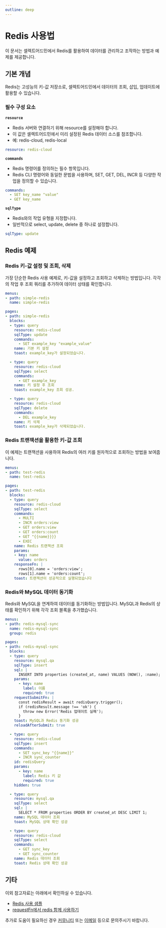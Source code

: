 ```yaml
---
outline: deep
---
```


# Redis 사용법

이 문서는 셀렉트어드민에서 Redis를 활용하여 데이터를 관리하고 조작하는 방법과 예제를 제공합니다.

## 기본 개념

Redis는 고성능의 키-값 저장소로, 셀렉트어드민에서 데이터의 조회, 삽입, 업데이트에 활용할 수 있습니다. 

### 필수 구성 요소

**`resource`**
- Redis 서버와 연결하기 위해 resource를 설정해야 합니다.
- 이 값은 셀렉트어드민에서 미리 설정된 Redis 데이터 소스를 참조합니다.
- 예: redis-cloud, redis-local

```yaml
resource: redis-cloud
```

**`commands`**
- Redis 명령어를 정의하는 필수 항목입니다.
- Redis CLI 명령어와 동일한 문법을 사용하며, SET, GET, DEL, INCR 등 다양한 작업을 정의할 수 있습니다.

```yaml
commands:
  - SET key_name "value"
  - GET key_name
```

**`sqlType`**
- Redis와의 작업 유형을 지정합니다.
- 일반적으로 select, update, delete 중 하나로 설정합니다.

```yaml
sqlType: update
```

## Redis 예제

### Redis 키-값 설정 및 조회, 삭제

가장 단순한 Redis 사용 예제로, 키-값을 설정하고 조회하고 삭제하는 방법입니다. 각각의 작업 후 조회 쿼리를 추가하여 데이터 상태를 확인합니다.

```yaml
menus:
- path: simple-redis
  name: simple-redis

pages:
- path: simple-redis
  blocks:
  - type: query
    resource: redis-cloud
    sqlType: update
    commands:
      - SET example_key "example_value"
    name: 기본 키 설정
    toast: example_key가 설정되었습니다.

  - type: query
    resource: redis-cloud
    sqlType: select
    commands:
      - GET example_key
    name: 키 설정 후 조회
    toast: example_key 조회 성공.  

  - type: query
    resource: redis-cloud
    sqlType: delete
    commands:
      - DEL example_key
    name: 키 삭제
    toast: example_key가 삭제되었습니다.
```

### Redis 트랜잭션을 활용한 키-값 조회

이 예제는 트랜잭션을 사용하여 Redis의 여러 키를 원자적으로 조회하는 방법을 보여줍니다.

```yaml
menus:
- path: test-redis
  name: test-redis

pages:
- path: test-redis
  blocks:
  - type: query
    resource: redis-cloud
    sqlType: select
    commands:
      - MULTI
      - INCR orders:view
      - GET orders:view
      - GET orders:count
      - GET "{{name}}}}
      - EXEC
    name: Redis 트랜잭션 조회
    params:
    - key: name
      value: orders
    responseFn: |
      rows[0].name = 'orders:view';
      rows[1].name = 'orders:count';
    toast: 트랜잭션이 성공적으로 실행되었습니다
```

### Redis와 MySQL 데이터 동기화

Redis와 MySQL을 연계하여 데이터를 동기화하는 방법입니다. MySQL과 Redis의 상태를 확인하기 위해 각각 조회 블록을 추가했습니다.

```yaml
menus:
- path: redis-mysql-sync
  name: redis-mysql-sync
  group: redis

pages:
- path: redis-mysql-sync
  blocks:
  - type: query
    resource: mysql.qa
    sqlType: insert
    sql: |
      INSERT INTO properties (created_at, name) VALUES (NOW(), :name);
    params:
      - key: name
        label: 이름
        required: true
    requestSubmitFn: |
      const redisResult = await redisQuery.trigger();
      if (redisResult.message !== 'ok') {
        throw new Error('Redis 업데이트 실패');
      }
    toast: MySQL과 Redis 동기화 성공
    reloadAfterSubmit: true

  - type: query
    resource: redis-cloud
    sqlType: insert
    commands:
      - SET sync_key "{{name}}"
      - INCR sync_counter
    id: redisQuery
    params:
      - key: name
        label: Redis 키 값
        required: true
    hidden: true

  - type: query
    resource: mysql.qa
    sqlType: select
    sql: |
      SELECT * FROM properties ORDER BY created_at DESC LIMIT 1;
    name: MySQL 데이터 조회
    toast: MySQL 상태 확인 성공

  - type: query
    resource: redis-cloud
    sqlType: select
    commands:
      - GET sync_key
      - GET sync_counter
    name: Redis 데이터 조회
    toast: Redis 상태 확인 성공
```

## 기타

이외 참고자료는 아래에서 확인하실 수 있습니다. 

- [Redis 사용 샘플](https://ask.selectfromuser.com/t/redis/65)
- [requestFn에서 redis 함께 사용하기](https://ask.selectfromuser.com/t/requestfn/78)

추가로 도움이 필요하신 경우 [커뮤니티](https://ask.selectfromuser.com/) 또는 [이메일](mailto:support@selectfromuser.com) 등으로 문의주시기 바랍니다.